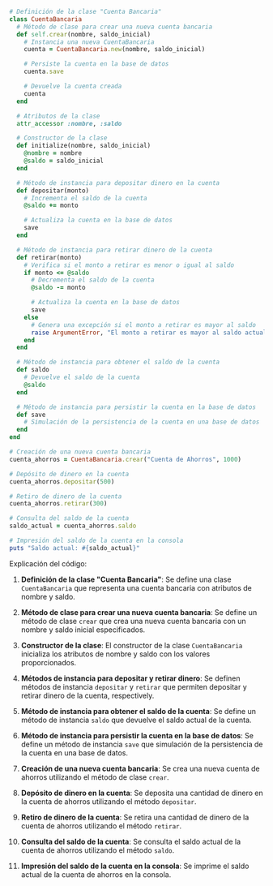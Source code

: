 ```ruby
# Definición de la clase "Cuenta Bancaria"
class CuentaBancaria
  # Método de clase para crear una nueva cuenta bancaria
  def self.crear(nombre, saldo_inicial)
    # Instancia una nueva CuentaBancaria
    cuenta = CuentaBancaria.new(nombre, saldo_inicial)

    # Persiste la cuenta en la base de datos
    cuenta.save

    # Devuelve la cuenta creada
    cuenta
  end

  # Atributos de la clase
  attr_accessor :nombre, :saldo

  # Constructor de la clase
  def initialize(nombre, saldo_inicial)
    @nombre = nombre
    @saldo = saldo_inicial
  end

  # Método de instancia para depositar dinero en la cuenta
  def depositar(monto)
    # Incrementa el saldo de la cuenta
    @saldo += monto

    # Actualiza la cuenta en la base de datos
    save
  end

  # Método de instancia para retirar dinero de la cuenta
  def retirar(monto)
    # Verifica si el monto a retirar es menor o igual al saldo
    if monto <= @saldo
      # Decrementa el saldo de la cuenta
      @saldo -= monto

      # Actualiza la cuenta en la base de datos
      save
    else
      # Genera una excepción si el monto a retirar es mayor al saldo
      raise ArgumentError, "El monto a retirar es mayor al saldo actual"
    end
  end

  # Método de instancia para obtener el saldo de la cuenta
  def saldo
    # Devuelve el saldo de la cuenta
    @saldo
  end

  # Método de instancia para persistir la cuenta en la base de datos
  def save
    # Simulación de la persistencia de la cuenta en una base de datos
  end
end

# Creación de una nueva cuenta bancaria
cuenta_ahorros = CuentaBancaria.crear("Cuenta de Ahorros", 1000)

# Depósito de dinero en la cuenta
cuenta_ahorros.depositar(500)

# Retiro de dinero de la cuenta
cuenta_ahorros.retirar(300)

# Consulta del saldo de la cuenta
saldo_actual = cuenta_ahorros.saldo

# Impresión del saldo de la cuenta en la consola
puts "Saldo actual: #{saldo_actual}"
```

Explicación del código:

1. **Definición de la clase "Cuenta Bancaria"**: Se define una clase `CuentaBancaria` que representa una cuenta bancaria con atributos de nombre y saldo.

2. **Método de clase para crear una nueva cuenta bancaria**: Se define un método de clase `crear` que crea una nueva cuenta bancaria con un nombre y saldo inicial especificados.

3. **Constructor de la clase**: El constructor de la clase `CuentaBancaria` inicializa los atributos de nombre y saldo con los valores proporcionados.

4. **Métodos de instancia para depositar y retirar dinero**: Se definen métodos de instancia `depositar` y `retirar` que permiten depositar y retirar dinero de la cuenta, respectively.

5. **Método de instancia para obtener el saldo de la cuenta**: Se define un método de instancia `saldo` que devuelve el saldo actual de la cuenta.

6. **Método de instancia para persistir la cuenta en la base de datos**: Se define un método de instancia `save` que simulación de la persistencia de la cuenta en una base de datos.

7. **Creación de una nueva cuenta bancaria**: Se crea una nueva cuenta de ahorros utilizando el método de clase `crear`.

8. **Depósito de dinero en la cuenta**: Se deposita una cantidad de dinero en la cuenta de ahorros utilizando el método `depositar`.

9. **Retiro de dinero de la cuenta**: Se retira una cantidad de dinero de la cuenta de ahorros utilizando el método `retirar`.

10. **Consulta del saldo de la cuenta**: Se consulta el saldo actual de la cuenta de ahorros utilizando el método `saldo`.

11. **Impresión del saldo de la cuenta en la consola**: Se imprime el saldo actual de la cuenta de ahorros en la consola.